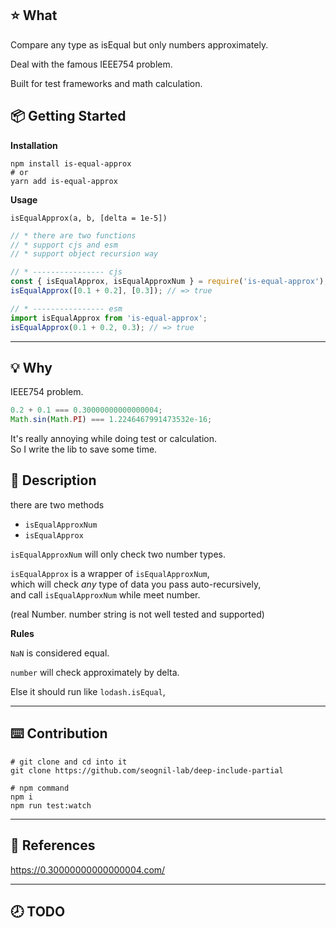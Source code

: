 ## ⭐️ What

Compare any type as isEqual but only numbers approximately.

Deal with the famous IEEE754 problem.

Built for test frameworks and math calculation.

## 📦 Getting Started

**Installation**

```shell
npm install is-equal-approx
# or
yarn add is-equal-approx
```

**Usage**

`isEqualApprox(a, b, [delta = 1e-5])`

```javascript
// * there are two functions
// * support cjs and esm
// * support object recursion way

// * ---------------- cjs
const { isEqualApprox, isEqualApproxNum } = require('is-equal-approx');
isEqualApprox([0.1 + 0.2], [0.3]); // => true

// * ---------------- esm
import isEqualApprox from 'is-equal-approx';
isEqualApprox(0.1 + 0.2, 0.3); // => true
```

---

## 💡 Why

IEEE754 problem.

```javascript
0.2 + 0.1 === 0.30000000000000004;
Math.sin(Math.PI) === 1.2246467991473532e-16;
```

It's really annoying while doing test or calculation.  
So I write the lib to save some time.

## 📖 Description

there are two methods

-   `isEqualApproxNum`
-   `isEqualApprox`

`isEqualApproxNum` will only check two number types.

`isEqualApprox` is a wrapper of `isEqualApproxNum`,  
which will check _any_ type of data you pass auto-recursively,  
and call `isEqualApproxNum` while meet number.

(real Number. number string is not well tested and supported)

**Rules**

`NaN` is considered equal.

`number` will check approximately by delta.

Else it should run like `lodash.isEqual`,

---

## ⌨️ Contribution

```shell
# git clone and cd into it
git clone https://github.com/seognil-lab/deep-include-partial

# npm command
npm i
npm run test:watch
```

---

## 📜 References

https://0.30000000000000004.com/

---

## 🕗 TODO
